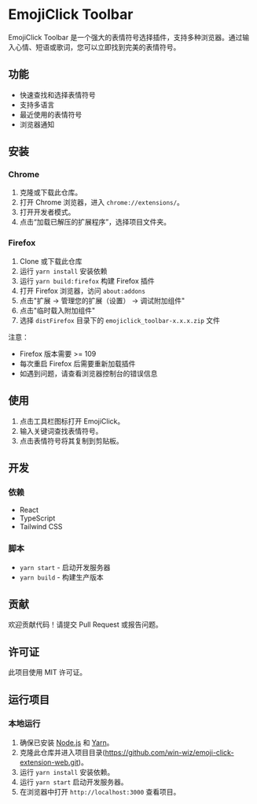 # EmojiClick Toolbar

EmojiClick Toolbar 是一个强大的表情符号选择插件，支持多种浏览器。通过输入心情、短语或歌词，您可以立即找到完美的表情符号。

## 功能

- 快速查找和选择表情符号
- 支持多语言
- 最近使用的表情符号
- 浏览器通知

## 安装

### Chrome

1. 克隆或下载此仓库。
2. 打开 Chrome 浏览器，进入 `chrome://extensions/`。
3. 打开开发者模式。
4. 点击“加载已解压的扩展程序”，选择项目文件夹。

### Firefox

1. Clone 或下载此仓库
2. 运行 `yarn install` 安装依赖
3. 运行 `yarn build:firefox` 构建 Firefox 插件
4. 打开 Firefox 浏览器，访问 `about:addons`
5. 点击"扩展 -> 管理您的扩展（设置） -> 调试附加组件"
6. 点击"临时载入附加组件"
7. 选择 `distFirefox` 目录下的 `emojiclick_toolbar-x.x.x.zip` 文件

注意：
- Firefox 版本需要 >= 109
- 每次重启 Firefox 后需要重新加载插件
- 如遇到问题，请查看浏览器控制台的错误信息

## 使用

1. 点击工具栏图标打开 EmojiClick。
2. 输入关键词查找表情符号。
3. 点击表情符号将其复制到剪贴板。

## 开发

### 依赖

- React
- TypeScript
- Tailwind CSS

### 脚本

- `yarn start` - 启动开发服务器
- `yarn build` - 构建生产版本

## 贡献

欢迎贡献代码！请提交 Pull Request 或报告问题。

## 许可证

此项目使用 MIT 许可证。

## 运行项目

### 本地运行

1. 确保已安装 [Node.js](https://nodejs.org/) 和 [Yarn](https://yarnpkg.com/)。
2. 克隆此仓库并进入项目目录(https://github.com/win-wiz/emoji-click-extension-web.git)。
3. 运行 `yarn install` 安装依赖。
4. 运行 `yarn start` 启动开发服务器。
5. 在浏览器中打开 `http://localhost:3000` 查看项目。 